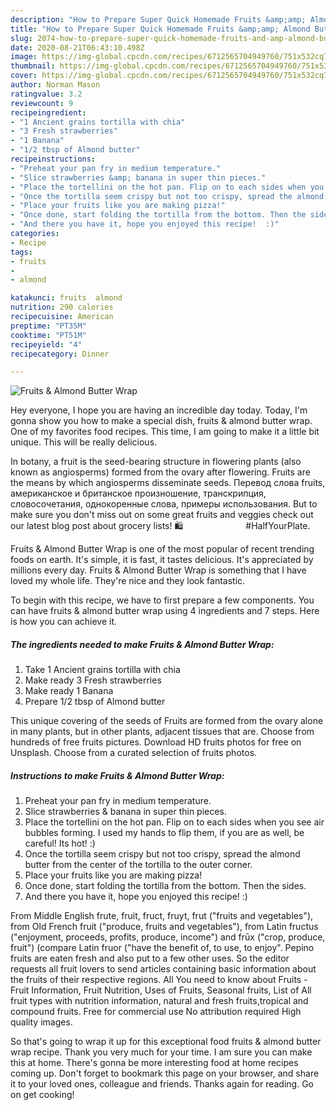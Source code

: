 ```yaml
---
description: "How to Prepare Super Quick Homemade Fruits &amp;amp; Almond Butter Wrap"
title: "How to Prepare Super Quick Homemade Fruits &amp;amp; Almond Butter Wrap"
slug: 2074-how-to-prepare-super-quick-homemade-fruits-and-amp-almond-butter-wrap
date: 2020-08-21T06:43:10.498Z
image: https://img-global.cpcdn.com/recipes/6712565704949760/751x532cq70/fruits-almond-butter-wrap-recipe-main-photo.jpg
thumbnail: https://img-global.cpcdn.com/recipes/6712565704949760/751x532cq70/fruits-almond-butter-wrap-recipe-main-photo.jpg
cover: https://img-global.cpcdn.com/recipes/6712565704949760/751x532cq70/fruits-almond-butter-wrap-recipe-main-photo.jpg
author: Norman Mason
ratingvalue: 3.2
reviewcount: 9
recipeingredient:
- "1 Ancient grains tortilla with chia"
- "3 Fresh strawberries"
- "1 Banana"
- "1/2 tbsp of Almond butter"
recipeinstructions:
- "Preheat your pan fry in medium temperature."
- "Slice strawberries &amp; banana in super thin pieces."
- "Place the tortellini on the hot pan. Flip on to each sides when you see air bubbles forming. I used my hands to flip them, if you are as well, be careful!  Its hot!  :)"
- "Once the tortilla seem crispy but not too crispy, spread the almond butter from the center of the tortilla to the outer corner."
- "Place your fruits like you are making pizza!"
- "Once done, start folding the tortilla from the bottom. Then the sides."
- "And there you have it, hope you enjoyed this recipe!  :)"
categories:
- Recipe
tags:
- fruits
- 
- almond

katakunci: fruits  almond 
nutrition: 290 calories
recipecuisine: American
preptime: "PT35M"
cooktime: "PT51M"
recipeyield: "4"
recipecategory: Dinner

---
```



![Fruits &amp; Almond Butter Wrap](https://img-global.cpcdn.com/recipes/6712565704949760/751x532cq70/fruits-almond-butter-wrap-recipe-main-photo.jpg)

Hey everyone, I hope you are having an incredible day today. Today, I'm gonna show you how to make a special dish, fruits &amp; almond butter wrap. One of my favorites food recipes. This time, I am going to make it a little bit unique. This will be really delicious.

In botany, a fruit is the seed-bearing structure in flowering plants (also known as angiosperms) formed from the ovary after flowering. Fruits are the means by which angiosperms disseminate seeds. Перевод слова fruits, американское и британское произношение, транскрипция, словосочетания, однокоренные слова, примеры использования. But to make sure you don&#39;t miss out on some great fruits and veggies check out our latest blog post about grocery lists! 🛍️ ⠀⠀⠀⠀⠀⠀⠀⠀⠀ #HalfYourPlate.

Fruits &amp; Almond Butter Wrap is one of the most popular of recent trending foods on earth. It's simple, it is fast, it tastes delicious. It's appreciated by millions every day. Fruits &amp; Almond Butter Wrap is something that I have loved my whole life. They're nice and they look fantastic.


To begin with this recipe, we have to first prepare a few components. You can have fruits &amp; almond butter wrap using 4 ingredients and 7 steps. Here is how you can achieve it.

<!--inarticleads1-->

##### The ingredients needed to make Fruits &amp; Almond Butter Wrap:

1. Take 1 Ancient grains tortilla with chia
1. Make ready 3 Fresh strawberries
1. Make ready 1 Banana
1. Prepare 1/2 tbsp of Almond butter


This unique covering of the seeds of Fruits are formed from the ovary alone in many plants, but in other plants, adjacent tissues that are. Choose from hundreds of free fruits pictures. Download HD fruits photos for free on Unsplash. Choose from a curated selection of fruits photos. 

<!--inarticleads2-->

##### Instructions to make Fruits &amp; Almond Butter Wrap:

1. Preheat your pan fry in medium temperature.
1. Slice strawberries &amp; banana in super thin pieces.
1. Place the tortellini on the hot pan. Flip on to each sides when you see air bubbles forming. I used my hands to flip them, if you are as well, be careful!  Its hot!  :)
1. Once the tortilla seem crispy but not too crispy, spread the almond butter from the center of the tortilla to the outer corner.
1. Place your fruits like you are making pizza!
1. Once done, start folding the tortilla from the bottom. Then the sides.
1. And there you have it, hope you enjoyed this recipe!  :)


From Middle English frute, fruit, fruct, fruyt, frut (&#34;fruits and vegetables&#34;), from Old French fruit (&#34;produce, fruits and vegetables&#34;), from Latin fructus (&#34;enjoyment, proceeds, profits, produce, income&#34;) and frūx (&#34;crop, produce, fruit&#34;) (compare Latin fruor (&#34;have the benefit of, to use, to enjoy&#34;. Pepino fruits are eaten fresh and also put to a few other uses. So the editor requests all fruit lovers to send articles containing basic information about the fruits of their respective regions. All You need to know about Fruits - Fruit Information, Fruit Nutrition, Uses of Fruits, Seasonal fruits, List of All fruit types with nutrition information, natural and fresh fruits,tropical and compound fruits. Free for commercial use No attribution required High quality images. 

So that's going to wrap it up for this exceptional food fruits &amp; almond butter wrap recipe. Thank you very much for your time. I am sure you can make this at home. There's gonna be more interesting food at home recipes coming up. Don't forget to bookmark this page on your browser, and share it to your loved ones, colleague and friends. Thanks again for reading. Go on get cooking!

